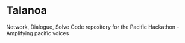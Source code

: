 # Talanoa
Network, Dialogue, Solve 
Code repository for the Pacific Hackathon - Amplifying pacific voices
